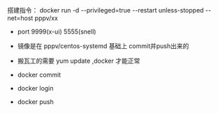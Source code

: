 搭建指令：
  docker run -d  --privileged=true  --restart unless-stopped --net=host pppv/xx

- port  9999(x-ui)     5555(snell)

- 镜像是在 pppv/centos-systemd 基础上 commit并push出来的

- 搬瓦工的需要 yum update ,docker 才能正常

- docker commit
- docker login
- docker push

